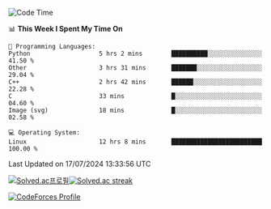 
<!--START_SECTION:waka-->
![Code Time](http://img.shields.io/badge/Code%20Time-3%2C564%20hrs%207%20mins-blue)

📊 **This Week I Spent My Time On** 

```text
💬 Programming Languages: 
Python                   5 hrs 2 mins        ██████████░░░░░░░░░░░░░░░   41.50 % 
Other                    3 hrs 31 mins       ███████░░░░░░░░░░░░░░░░░░   29.04 % 
C++                      2 hrs 42 mins       ██████░░░░░░░░░░░░░░░░░░░   22.28 % 
C                        33 mins             █░░░░░░░░░░░░░░░░░░░░░░░░   04.60 % 
Image (svg)              18 mins             █░░░░░░░░░░░░░░░░░░░░░░░░   02.58 % 

💻 Operating System: 
Linux                    12 hrs 8 mins       █████████████████████████   100.00 % 
```


 Last Updated on 17/07/2024 13:33:56 UTC
<!--END_SECTION:waka-->


[![Solved.ac프로필](http://mazassumnida.wtf/api/generate_badge?boj=hckim96)](https://solved.ac/hckim96)[![Solved.ac streak](http://mazandi.herokuapp.com/api?handle=hckim96&theme=dark)](https://solved.ac/hckim96)


[![CodeForces Profile](https://cf.leed.at?id=hckim96)](https://codeforces.com/profile/hckim96)


